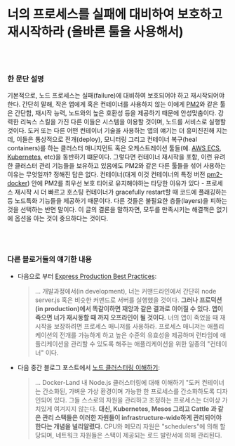 # 너의 프로세스를 실패에 대비하여 보호하고 재시작하라 (올바른 툴을 사용해서)

<br/><br/>

### 한 문단 설명

기본적으로, 노드 프로세스는 실패(failure)에 대비하여 보호되어야 하고 재시작되어야 한다. 간단히 말해, 작은 앱에게 혹은 컨테이너를 사용하지 않는 이에게 [PM2](https://www.npmjs.com/package/pm2-docker)와 같은 툴은 간단함, 재시작 능력, 노드와의 높은 호환성 등을 제공하기 때문에 안성맞춤이다. 강력한 리눅스 스킬을 가진 다른 이들은 시스템을 이용할 것이며, 노드를 서비스로 실행할 것이다. 도커 또는 다른 어떤 컨테이너 기술을 사용하는 앱의 얘기는 더 흥미진진해 지는데, 이들은 통상적으로 전개(deploy), 모니터링 그리고 컨테이너 복구(heal containers)를 하는 클러스터 매니지먼트 혹은 오케스트레이션 툴들(예. [AWS ECS](http://docs.aws.amazon.com/AmazonECS/latest/developerguide/Welcome.html), [Kubernetes](https://kubernetes.io/), etc)을 동반하기 떄문이다. 그렇다면 컨테이너 재시작을 포함, 이런 유려한 클러스터 관리 기능들을 보유하고 있음에도 PM2와 같은 다른 툴들을 섞어 사용하는 이유는 무엇일까? 정해진 답은 없다. 컨테이너(대게 이것 컨테이너의 특정 버전 [pm2-docker](https://www.npmjs.com/package/pm2-docker)) 안에 PM2를 최우선 보호 티어로 유지해야하는 타당한 이유가 있다 - 프로세스 재시작 시 더 빠르고 호스팅 컨테이너가 gracefully restart할 때 코드에 플래깅하는 등 노드특화 기능들을 제공하기 때문이다. 다른 것들은 불필요한 층들(layers)을 피하는 것을 선택하는 반면 말이다. 이 글의 결론을 말하자면, 모두를 만족시키는 해결책은 없기에 옵션을 아는 것이 중요하다는 것이다.

<br/><br/>

### 다른 블로거들의 얘기한 내용

- 다음으로 부터 [Express Production Best Practices](https://expressjs.com/en/advanced/best-practice-performance.html):

  > ... 개발과정에서(in development), 너는 커맨드라인에서 간단히 node server.js 혹은 비슷한 커맨드로 서버를 실행했을 것이다. **그러나 프로덕션(in production)에서 똑같이하면 재앙과 같은 결과로 이어질 수 있다. 앱이 죽으면 너가 재시동할 때 까지 오프라인이 될 것이다.** 너의 앱이 죽었을 때 재시작을 보장하려면 프로세스 매니저를 사용하라. 프로세스 매니저는 애플리케이션의 전개를 가능하게 하고 높은 수준의 유효성을 제공하며 런타임에 애플리케이션을 관리할 수 있도록 해주는 애플리케이션을 위한 일종의 "컨테이너" 이다.

- 다음 중간 블로그 포스트에서 [노드 클러스터링 이해하기](https://medium.com/@CodeAndBiscuits/understanding-nodejs-clustering-in-docker-land-64ce2306afef#.cssigr5z3):
  > ... Docker-Land 내 Node.js 클러스터링에 대해 이해하기 "도커 컨테이너는 간소화된, 가벼운 가상 환경이며 가능한 한 프로세스를 간소화하도록 디자인되어 있다. 그들 스스로의 자원을 관리하고 조정하는 프로세스는 더이상 가치있게 여겨지지 않는다. **대신, Kubernetes, Mesos 그리고 Cattle 과 같은 관리 스택들은 이러한 자원들이 infrastructure-wide하게 관리되어야 한다는 개념을 널리알렸다.** CPU와 메모리 자원은 "schedulers"에 의해 할당되며, 네트워크 자원들은 스택이 제공되는 로드 발란서에 의해 관리된다.

